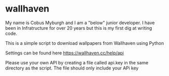 # wallhaven
My name is Cobus Myburgh and I am a "below" junior developer.
I have been in Infratructure for over 20 years but this is my first dig at writing code.

This is a simple script to download wallpapers from Wallhaven using Python

Settings can be found here https://wallhaven.cc/help/api

Please use your own API by creating a file called api.key in the same directory as the script.
The file should only include your APi key